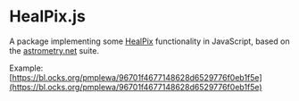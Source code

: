 # HealPix.js

A package implementing some [HealPix](http://healpix.sourceforge.net/) functionality in JavaScript, based on the [astrometry.net](https://github.com/dstndstn/astrometry.net) suite.

Example: [https://bl.ocks.org/pmplewa/96701f4677148628d6529776f0eb1f5e](https://bl.ocks.org/pmplewa/96701f4677148628d6529776f0eb1f5e)
